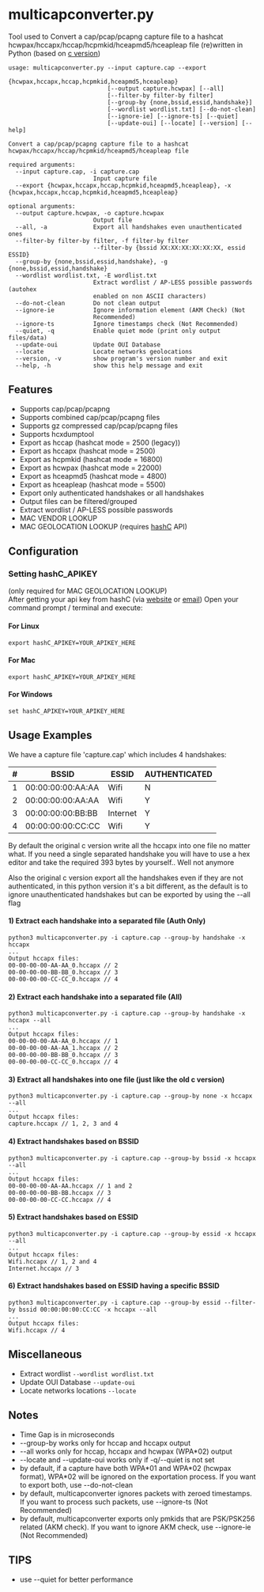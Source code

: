 # multicapconverter.py
Tool used to Convert a cap/pcap/pcapng capture file to a hashcat hcwpax/hccapx/hccap/hcpmkid/hceapmd5/hceapleap file (re)written in Python (based on [c version]( https://github.com/hashcat/hashcat-utils/blob/master/src/cap2hccapx.c))
```
usage: multicapconverter.py --input capture.cap --export
                            {hcwpax,hccapx,hccap,hcpmkid,hceapmd5,hceapleap}
                            [--output capture.hcwpax] [--all]
                            [--filter-by filter-by filter]
                            [--group-by {none,bssid,essid,handshake}]
                            [--wordlist wordlist.txt] [--do-not-clean]
                            [--ignore-ie] [--ignore-ts] [--quiet]
                            [--update-oui] [--locate] [--version] [--help]

Convert a cap/pcap/pcapng capture file to a hashcat
hcwpax/hccapx/hccap/hcpmkid/hceapmd5/hceapleap file

required arguments:
  --input capture.cap, -i capture.cap
                        Input capture file
  --export {hcwpax,hccapx,hccap,hcpmkid,hceapmd5,hceapleap}, -x {hcwpax,hccapx,hccap,hcpmkid,hceapmd5,hceapleap}

optional arguments:
  --output capture.hcwpax, -o capture.hcwpax
                        Output file
  --all, -a             Export all handshakes even unauthenticated ones
  --filter-by filter-by filter, -f filter-by filter
                        --filter-by {bssid XX:XX:XX:XX:XX:XX, essid ESSID}
  --group-by {none,bssid,essid,handshake}, -g {none,bssid,essid,handshake}
  --wordlist wordlist.txt, -E wordlist.txt
                        Extract wordlist / AP-LESS possible passwords (autohex
                        enabled on non ASCII characters)
  --do-not-clean        Do not clean output
  --ignore-ie           Ignore information element (AKM Check) (Not
                        Recommended)
  --ignore-ts           Ignore timestamps check (Not Recommended)
  --quiet, -q           Enable quiet mode (print only output files/data)
  --update-oui          Update OUI Database
  --locate              Locate networks geolocations
  --version, -v         show program's version number and exit
  --help, -h            show this help message and exit
```

## Features
- Supports cap/pcap/pcapng
- Supports combined cap/pcap/pcapng files
- Supports gz compressed cap/pcap/pcapng files
- Supports hcxdumptool
- Export as hccap (hashcat mode = 2500 (legacy))
- Export as hccapx (hashcat mode = 2500)
- Export as hcpmkid (hashcat mode = 16800)
- Export as hcwpax (hashcat mode = 22000)
- Export as hceapmd5 (hashcat mode = 4800)
- Export as hceapleap (hashcat mode = 5500)
- Export only authenticated handshakes or all handshakes
- Output files can be filtered/grouped
- Extract wordlist / AP-LESS possible passwords
- MAC VENDOR LOOKUP
- MAC GEOLOCATION LOOKUP (requires [hashC](https://hashc.co.uk/) API)

## Configuration
### Setting hashC_APIKEY
(only required for MAC GEOLOCATION LOOKUP)  
After getting your api key from hashC (via [website](https://hashc.co.uk/) or [email](mailto:support@hashc.co.uk))
Open your command prompt / terminal and execute:
#### For Linux
`export hashC_APIKEY=YOUR_APIKEY_HERE`
#### For Mac
`export hashC_APIKEY=YOUR_APIKEY_HERE`
#### For Windows
`set hashC_APIKEY=YOUR_APIKEY_HERE`

## Usage Examples
We have a capture file 'capture.cap' which includes 4 handshakes:

| # | BSSID             | ESSID    | AUTHENTICATED |
|---|-------------------|----------|---------------|
| 1 | 00:00:00:00:AA:AA | Wifi     |       N       |
| 2 | 00:00:00:00:AA:AA | Wifi     |       Y       |
| 3 | 00:00:00:00:BB:BB | Internet |       Y       |
| 4 | 00:00:00:00:CC:CC | Wifi     |       Y       |

By default the original c version write all the hccapx into one file no matter what. 
If you need a single separated handshake you will have to use a hex editor and take the required 393 bytes by yourself.. Well not anymore

Also the original c version export all the handshakes even if they are not authenticated, in this python version it's a bit different, as the default is to ignore unauthenticated handshakes but can be exported by using the --all flag

#### 1) Extract each handshake into a separated file (Auth Only)
```
python3 multicapconverter.py -i capture.cap --group-by handshake -x hccapx
...
Output hccapx files:
00-00-00-00-AA-AA_0.hccapx // 2
00-00-00-00-BB-BB_0.hccapx // 3
00-00-00-00-CC-CC_0.hccapx // 4
```
#### 2) Extract each handshake into a separated file (All)
```
python3 multicapconverter.py -i capture.cap --group-by handshake -x hccapx --all
...
Output hccapx files:
00-00-00-00-AA-AA_0.hccapx // 1
00-00-00-00-AA-AA_1.hccapx // 2
00-00-00-00-BB-BB_0.hccapx // 3
00-00-00-00-CC-CC_0.hccapx // 4
```
#### 3) Extract all handshakes into one file (just like the old c version)
```
python3 multicapconverter.py -i capture.cap --group-by none -x hccapx --all
...
Output hccapx files:
capture.hccapx // 1, 2, 3 and 4
```
#### 4) Extract handshakes based on BSSID
```
python3 multicapconverter.py -i capture.cap --group-by bssid -x hccapx --all
...
Output hccapx files:
00-00-00-00-AA-AA.hccapx // 1 and 2
00-00-00-00-BB-BB.hccapx // 3
00-00-00-00-CC-CC.hccapx // 4
```
#### 5) Extract handshakes based on ESSID
```
python3 multicapconverter.py -i capture.cap --group-by essid -x hccapx --all
...
Output hccapx files:
Wifi.hccapx // 1, 2 and 4
Internet.hccapx // 3
```
#### 6) Extract handshakes based on ESSID having a specific BSSID
```
python3 multicapconverter.py -i capture.cap --group-by essid --filter-by bssid 00:00:00:00:CC:CC -x hccapx --all
...
Output hccapx files:
Wifi.hccapx // 4
```
## Miscellaneous
 - Extract wordlist `--wordlist wordlist.txt`
 - Update OUI Database `--update-oui`
 - Locate networks locations `--locate`

## Notes
 - Time Gap is in microseconds
 - --group-by works only for hccap and hccapx output
 - --all works only for hccap, hccapx and hcwpax (WPA\*02) output
 - --locate and --update-oui works only if -q/--quiet is not set
 - by default, if a capture have both WPA\*01 and WPA\*02 (hcwpax format), WPA\*02 will be ignored on the exportation process. If you want to export both, use --do-not-clean
 - by default, multicapconverter ignores packets with zeroed timestamps. If you want to process such packets, use --ignore-ts (Not Recommended)
 - by default, multicapconverter exports only pmkids that are PSK/PSK256 related (AKM check). If you want to ignore AKM check, use --ignore-ie (Not Recommended)

## TIPS
 - use --quiet for better performance
